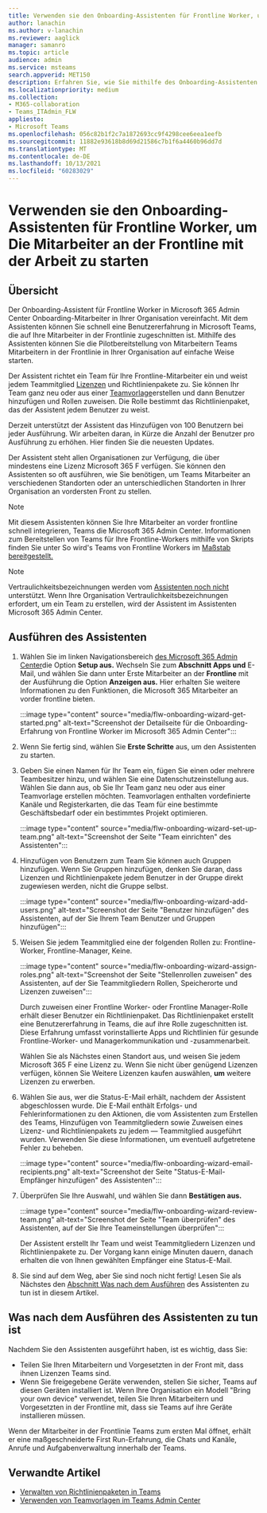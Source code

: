 ```yaml
---
title: Verwenden sie den Onboarding-Assistenten für Frontline Worker, um Die Mitarbeiter an der Frontline mit der Arbeit zu starten
author: lanachin
ms.author: v-lanachin
ms.reviewer: aaglick
manager: samanro
ms.topic: article
audience: admin
ms.service: msteams
search.appverid: MET150
description: Erfahren Sie, wie Sie mithilfe des Onboarding-Assistenten für Frontline Worker schnell eine Benutzererfahrung in Teams bereitstellen können, die auf Frontline-Mitarbeiter und Manager in Ihrer Organisation zugeschnitten ist.
ms.localizationpriority: medium
ms.collection:
- M365-collaboration
- Teams_ITAdmin_FLW
appliesto:
- Microsoft Teams
ms.openlocfilehash: 056c82b1f2c7a1872693cc9f4298cee6eea1eefb
ms.sourcegitcommit: 11882e93618b8d69d21586c7b1f6a4460b96dd7d
ms.translationtype: MT
ms.contentlocale: de-DE
ms.lasthandoff: 10/13/2021
ms.locfileid: "60283029"
---
```

# <a name="use-the-frontline-worker-onboarding-wizard-to-get-your-frontline-workforce-up-and-running"></a>Verwenden sie den Onboarding-Assistenten für Frontline Worker, um Die Mitarbeiter an der Frontline mit der Arbeit zu starten

## <a name="overview"></a>Übersicht

Der Onboarding-Assistent für Frontline Worker in Microsoft 365 Admin Center Onboarding-Mitarbeiter in Ihrer Organisation vereinfacht. Mit dem Assistenten können Sie schnell eine Benutzererfahrung in Microsoft Teams, die auf Ihre Mitarbeiter in der Frontlinie zugeschnitten ist. Mithilfe des Assistenten können Sie die Pilotbereitstellung von Mitarbeitern Teams Mitarbeitern in der Frontlinie in Ihrer Organisation auf einfache Weise starten.

Der Assistent richtet ein Team für Ihre Frontline-Mitarbeiter ein und weist jedem Teammitglied [Lizenzen](manage-policy-packages.md) und Richtlinienpakete zu. Sie können Ihr Team ganz neu oder aus einer [Teamvorlage](get-started-with-teams-templates-in-the-admin-console.md)erstellen und dann Benutzer hinzufügen und Rollen zuweisen. Die Rolle bestimmt das Richtlinienpaket, das der Assistent jedem Benutzer zu weist.

Derzeit unterstützt der Assistent das Hinzufügen von 100 Benutzern bei jeder Ausführung. Wir arbeiten daran, in Kürze die Anzahl der Benutzer pro Ausführung zu erhöhen. Hier finden Sie die neuesten Updates.

Der Assistent steht allen Organisationen zur Verfügung, die über mindestens eine Lizenz Microsoft 365 F verfügen. Sie können den Assistenten so oft ausführen, wie Sie benötigen, um Teams Mitarbeiter an verschiedenen Standorten oder an unterschiedlichen Standorten in Ihrer Organisation an vordersten Front zu stellen.

> [!NOTE]
> Mit diesem Assistenten können Sie Ihre Mitarbeiter an vorder frontline schnell integrieren, Teams die Microsoft 365 Admin Center. Informationen zum Bereitstellen von Teams für Ihre Frontline-Workers mithilfe von Skripts finden Sie unter So wird's Teams von Frontline Workers im [Maßstab bereitgestellt.](flw-scripted-deployment.md)

> [!NOTE]
> Vertraulichkeitsbezeichnungen werden vom [Assistenten noch nicht](sensitivity-labels.md) unterstützt. Wenn Ihre Organisation Vertraulichkeitsbezeichnungen erfordert, um ein Team zu erstellen, wird der Assistent im Assistenten Microsoft 365 Admin Center.

## <a name="run-the-wizard"></a>Ausführen des Assistenten

1. Wählen Sie im linken Navigationsbereich [des Microsoft 365 Admin Center](https://admin.microsoft.com/)die Option **Setup aus.** Wechseln Sie zum **Abschnitt Apps und** E-Mail, und wählen Sie dann unter Erste Mitarbeiter an der **Frontline** mit der Ausführung die Option **Anzeigen aus.** Hier erhalten Sie weitere Informationen zu den Funktionen, die Microsoft 365 Mitarbeiter an vorder frontline bieten.

    :::image type="content" source="media/flw-onboarding-wizard-get-started.png" alt-text="Screenshot der Detailseite für die Onboarding-Erfahrung von Frontline Worker im Microsoft 365 Admin Center":::

2. Wenn Sie fertig sind, wählen Sie **Erste Schritte** aus, um den Assistenten zu starten.

3. Geben Sie einen Namen für Ihr Team ein, fügen Sie einen oder mehrere Teambesitzer hinzu, und wählen Sie eine Datenschutzeinstellung aus. Wählen Sie dann aus, ob Sie Ihr Team ganz neu oder aus einer Teamvorlage erstellen möchten. Teamvorlagen enthalten vordefinierte Kanäle und Registerkarten, die das Team für eine bestimmte Geschäftsbedarf oder ein bestimmtes Projekt optimieren.

    :::image type="content" source="media/flw-onboarding-wizard-set-up-team.png" alt-text="Screenshot der Seite "Team einrichten" des Assistenten":::

4. Hinzufügen von Benutzern zum Team Sie können auch Gruppen hinzufügen. Wenn Sie Gruppen hinzufügen, denken Sie daran, dass Lizenzen und Richtlinienpakete jedem Benutzer in der Gruppe direkt zugewiesen werden, nicht die Gruppe selbst.

    :::image type="content" source="media/flw-onboarding-wizard-add-users.png" alt-text="Screenshot der Seite "Benutzer hinzufügen" des Assistenten, auf der Sie Ihrem Team Benutzer und Gruppen hinzufügen":::

5. Weisen Sie jedem Teammitglied eine der folgenden Rollen zu: Frontline-Worker, Frontline-Manager, Keine. 
  
    :::image type="content" source="media/flw-onboarding-wizard-assign-roles.png" alt-text="Screenshot der Seite "Stellenrollen zuweisen" des Assistenten, auf der Sie Teammitgliedern Rollen, Speicherorte und Lizenzen zuweisen":::

    Durch zuweisen einer Frontline Worker- oder Frontline Manager-Rolle erhält dieser Benutzer ein Richtlinienpaket. Das Richtlinienpaket erstellt eine Benutzererfahrung in Teams, die auf ihre Rolle zugeschnitten ist. Diese Erfahrung umfasst vorinstallierte Apps und Richtlinien für gesunde Frontline-Worker- und Managerkommunikation und -zusammenarbeit.

    Wählen Sie als Nächstes einen Standort aus, und weisen Sie jedem Microsoft 365 F eine Lizenz zu. Wenn Sie nicht über genügend Lizenzen verfügen, können Sie Weitere Lizenzen kaufen auswählen, **um** weitere Lizenzen zu erwerben.  

6. Wählen Sie aus, wer die Status-E-Mail erhält, nachdem der Assistent abgeschlossen wurde. Die E-Mail enthält Erfolgs- und Fehlerinformationen zu den Aktionen, die vom Assistenten zum Erstellen des Teams, Hinzufügen von Teammitgliedern sowie Zuweisen eines Lizenz- und Richtlinienpakets zu jedem &mdash; Teammitglied ausgeführt wurden. Verwenden Sie diese Informationen, um eventuell aufgetretene Fehler zu beheben.

    :::image type="content" source="media/flw-onboarding-wizard-email-recipients.png" alt-text="Screenshot der Seite "Status-E-Mail-Empfänger hinzufügen" des Assistenten":::

7. Überprüfen Sie Ihre Auswahl, und wählen Sie dann **Bestätigen aus.**

    :::image type="content" source="media/flw-onboarding-wizard-review-team.png" alt-text="Screenshot der Seite "Team überprüfen" des Assistenten, auf der Sie Ihre Teameinstellungen überprüfen":::

    Der Assistent erstellt Ihr Team und weist Teammitgliedern Lizenzen und Richtlinienpakete zu. Der Vorgang kann einige Minuten dauern, danach erhalten die von Ihnen gewählten Empfänger eine Status-E-Mail.

8. Sie sind auf dem Weg, aber Sie sind noch nicht fertig! Lesen Sie als Nächstes den [Abschnitt Was nach dem Ausführen](#what-to-do-after-running-the-wizard) des Assistenten zu tun ist in diesem Artikel.

## <a name="what-to-do-after-running-the-wizard"></a>Was nach dem Ausführen des Assistenten zu tun ist

Nachdem Sie den Assistenten ausgeführt haben, ist es wichtig, dass Sie:

- Teilen Sie Ihren Mitarbeitern und Vorgesetzten in der Front mit, dass ihnen Lizenzen Teams sind.
- Wenn Sie freigegebene Geräte verwenden, stellen Sie sicher, Teams auf diesen Geräten installiert ist. Wenn Ihre Organisation ein Modell "Bring your own device" verwendet, teilen Sie Ihren Mitarbeitern und Vorgesetzten in der Frontline mit, dass sie Teams auf ihre Geräte installieren müssen.

Wenn der Mitarbeiter in der Frontlinie Teams zum ersten Mal öffnet, erhält er eine maßgeschneiderte First Run-Erfahrung, die Chats und Kanäle, Anrufe und Aufgabenverwaltung innerhalb der Teams.

## <a name="related-articles"></a>Verwandte Artikel

- [Verwalten von Richtlinienpaketen in Teams](manage-policy-packages.md)
- [Verwenden von Teamvorlagen im Teams Admin Center](get-started-with-teams-templates-in-the-admin-console.md)
